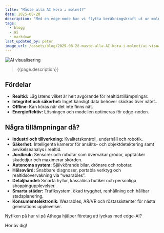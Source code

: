```yaml
---
title: "Måste alla AI köra i molnet?"
date: 2025-08-28
description: "Med en edge-node kan vi flytta beräkningskraft ut ur molnet."
tags:
  - blogg
  - ai
  - markdown
last_updated_by: peter
image_url: /assets/blog/2025-08-28-maste-alla-AI-kora-i-molnet/ai-visualisering.webp
---
```


![AI visualisering]({{page.image_url}})

> {{page.description}}

## Fördelar

- **Realtid:** Låg latens vilket är helt avgörande för realtidstillämpningar.
- **Integritet och säkerhet:** Inget känsligt data behöver skickas över nätet..
- **Offline:** Kan köras när det inte finns nät.
- **Energieffektiv:** Lösningen och modellen optimeras för edge-noden.

## Några tillämpningar då?

- **Industri och tillverkning:** Kvalitetskontroll, underhåll och robotik.
- **Säkerhet:** Intelligenta kameror för ansikts- och objektdetektering samt avvikelseanalys i realtid.
- **Jordbruk:** Sensorer och robotar som övervakar grödor, upptäcker skadedjur och maximerar skörden.
- **Autonoma system:** Självkörande bilar, drönare och robotar.
- **Hälsovård:** Snabbare diagnoser, portabla verktyg och realtidsövervakning via “wearables”.
- **Detaljhandel:** Smarta hyllor, kassalösa butiker och personliga shoppingupplevelser.
- **Smarta städer:** Trafiksystem, ökad trygghet, renhållning och hållbar stadsplanering.
- **Konsumentelektronik:** Wearables, AR/VR och röstassistenter för nästa generations upplevelser.

Nyfiken på hur vi på Athega hjälper företag att lyckas med edge-AI?

Hör av dig!
